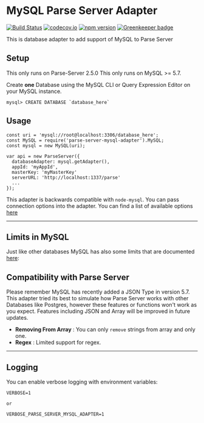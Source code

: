 # MySQL Parse Server Adapter
[![Build Status](https://travis-ci.org/dplewis/parse-server-mysql-adapter.svg?branch=master)](https://travis-ci.org/dplewis/parse-server-mysql-adapter)
[![codecov.io](https://codecov.io/gh/dplewis/parse-server-mysql-adapter/coverage.svg?branch=master)](https://codecov.io/gh/dplewis/parse-server-mysql-adapter?branch=master)
[![npm version](https://badge.fury.io/js/parse-server-mysql-adapter.svg)](https://badge.fury.io/js/parse-server-mysql-adapter)
[![Greenkeeper badge](https://badges.greenkeeper.io/dplewis/parse-server-mysql-adapter.svg)](https://greenkeeper.io/)

This is database adapter to add support of MySQL to Parse Server

## Setup

This only runs on Parse-Server 2.5.0
This only runs on MySQL >= 5.7.

Create **one** Database using the MySQL CLI or Query Expression Editor on your MySQL instance.

```
mysql> CREATE DATABASE `database_here`
```

## Usage

```
const uri = 'mysql://root@localhost:3306/database_here';
const MySQL = require('parse-server-mysql-adapter').MySQL;
const mysql = new MySQL(uri);

var api = new ParseServer({
  databaseAdapter: mysql.getAdapter(),
  appId: 'myAppId',
  masterKey: 'myMasterKey'
  serverURL: 'http://localhost:1337/parse'
  ...
});
```
This adapter is backwards compatible with `node-mysql`. You can pass connection options into the adapter.
You can find a list of available options [here](https://github.com/mysqljs/mysql#connection-options)

---

## Limits in MySQL

Just like other databases MySQL has also some limits that are documented [here](https://dev.mysql.com/doc/refman/5.7/en/limits.html):

## Compatibility with Parse Server

Please remember MySQL has recently added a JSON Type in version 5.7. This adapter tried its best to simulate how Parse Server works with other Databases like Postgres, however these features or functions won't work as you expect. Features including JSON and Array will be improved in future updates.

- **Removing From Array** : You can only `remove` strings from array and only one.
- **Regex** : Limited support for regex.

---

## Logging

You can enable verbose logging with environment variables:

```
VERBOSE=1

or

VERBOSE_PARSE_SERVER_MYSQL_ADAPTER=1
```
